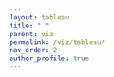 ```yaml
---
layout: tableau
title: " "
parent: viz
permalink: /viz/tableau/
nav_order: 2
author_profile: true
---
```

